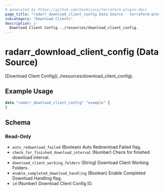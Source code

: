 ```yaml
---
# generated by https://github.com/hashicorp/terraform-plugin-docs
page_title: "radarr_download_client_config Data Source - terraform-provider-radarr"
subcategory: "Download Clients"
description: |-
  Download Client Config ../resources/download_client_config.
---
```


# radarr_download_client_config (Data Source)

<!-- subcategory:Download Clients -->[Download Client Config](../resources/download_client_config).

## Example Usage

```terraform
data "radarr_download_client_config" "example" {
}
```

<!-- schema generated by tfplugindocs -->
## Schema

### Read-Only

- `auto_redownload_failed` (Boolean) Auto Redownload Failed flag.
- `check_for_finished_download_interval` (Number) Check for finished download interval.
- `download_client_working_folders` (String) Download Client Working Folders.
- `enable_completed_download_handling` (Boolean) Enable Completed Download Handling flag.
- `id` (Number) Download Client Config ID.


